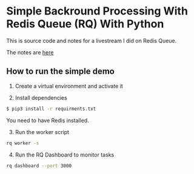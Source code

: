 # Simple Backround Processing With Redis Queue (RQ) With Python
This is source code and notes for a livestream I did on Redis Queue.

The notes are [here](./notes.md)

## How to run the simple demo
1. Create a virtual environment and activate it

2. Install dependencies
```bash
$ pip3 install -r requirments.txt
```

You need to have Redis installed.

3. Run the worker script
```bash
rq worker -s
```

4. Run the RQ Dashboard to monitor tasks
``` bash
rq dashboard --port 3000
```
